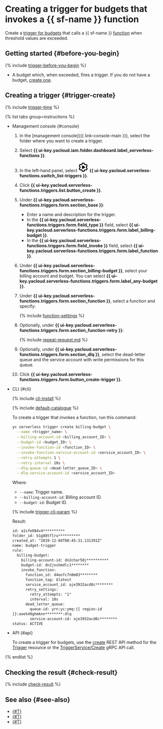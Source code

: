 # Creating a trigger for budgets that invokes a {{ sf-name }} function

Create a [trigger for budgets](../../concepts/trigger/budget-trigger.md) that calls a {{ sf-name }} [function](../../concepts/function.md) when threshold values are exceeded.

## Getting started {#before-you-begin}

{% include [trigger-before-you-begin](../../../_includes/functions/trigger-before-you-begin.md) %}

* A budget which, when exceeded, fires a trigger. If you do not have a budget, [create one](../../../billing/operations/budgets.md).

## Creating a trigger {#trigger-create}

{% include [trigger-time](../../../_includes/functions/trigger-time.md) %}

{% list tabs group=instructions %}

- Management console {#console}

    1. In the [management console]({{ link-console-main }}), select the folder where you want to create a trigger.

    1. Select **{{ ui-key.yacloud.iam.folder.dashboard.label_serverless-functions }}**.

    1. In the left-hand panel, select ![image](../../../_assets/console-icons/gear-play.svg) **{{ ui-key.yacloud.serverless-functions.switch_list-triggers }}**.

    1. Click **{{ ui-key.yacloud.serverless-functions.triggers.list.button_create }}**.

    1. Under **{{ ui-key.yacloud.serverless-functions.triggers.form.section_base }}**:

        * Enter a name and description for the trigger.
        * In the **{{ ui-key.yacloud.serverless-functions.triggers.form.field_type }}** field, select **{{ ui-key.yacloud.serverless-functions.triggers.form.label_billing-budget }}**.
        * In the **{{ ui-key.yacloud.serverless-functions.triggers.form.field_invoke }}** field, select **{{ ui-key.yacloud.serverless-functions.triggers.form.label_function }}**.

    1. Under **{{ ui-key.yacloud.serverless-functions.triggers.form.section_billing-budget }}**, select your billing account and budget. You can select **{{ ui-key.yacloud.serverless-functions.triggers.form.label_any-budget }}**.

    1. Under **{{ ui-key.yacloud.serverless-functions.triggers.form.section_function }}**, select a function and specify:

        {% include [function-settings](../../../_includes/functions/function-settings.md) %}

    1. Optionally, under **{{ ui-key.yacloud.serverless-functions.triggers.form.section_function-retry }}**:

        {% include [repeat-request.md](../../../_includes/functions/repeat-request.md) %}

    1. Optionally, under **{{ ui-key.yacloud.serverless-functions.triggers.form.section_dlq }}**, select the dead-letter queue and the service account with write permissions for this queue.

    1. Click **{{ ui-key.yacloud.serverless-functions.triggers.form.button_create-trigger }}**.

- CLI {#cli}

    {% include [cli-install](../../../_includes/cli-install.md) %}

    {% include [default-catalogue](../../../_includes/default-catalogue.md) %}

    To create a trigger that invokes a function, run this command:

    ```bash
    yc serverless trigger create billing-budget \
      --name <trigger_name> \
      --billing-account-id <billing_account_ID> \
      --budget-id <budget_ID> \
      --invoke-function-id <function_ID> \
      --invoke-function-service-account-id <service_account_ID> \
      --retry-attempts 1 \
      --retry-interval 10s \
      --dlq-queue-id <dead-letter_queue_ID> \
      --dlq-service-account-id <service_account_ID>
    ```

    Where:

    * `--name`: Trigger name.
    * `--billing-account-id`: Billing account ID.
    * `--budget-id`: Budget ID.
    
    {% include [trigger-cli-param](../../../_includes/functions/trigger-cli-param.md) %}

    Result:

    ```text
    id: a1sfe084v4**********
    folder_id: b1g88tflru**********
    created_at: "2019-12-04T08:45:31.131391Z"
    name: budget-trigger
    rule:
      billing-budget:
        billing-account-id: dn2char50j**********
        budget-id: dn2jnshmdlc1********
        invoke_function:
          function_id: d4eofc7n0m03********
          function_tag: $latest
          service_account_id: aje3932acd0c********
          retry_settings:
            retry_attempts: "1"
            interval: 10s
          dead_letter_queue:
            queue-id: yrn:yc:ymq:{{ region-id }}:aoek49ghmknn********:dlq
            service-account-id: aje3932acd0c********
    status: ACTIVE
    ```

- API {#api}

  To create a trigger for budgets, use the [create](../../triggers/api-ref/Trigger/create.md) REST API method for the [Trigger](../../triggers/api-ref/Trigger/index.md) resource or the [TriggerService/Create](../../triggers/api-ref/grpc/Trigger/create.md) gRPC API call.

{% endlist %}

## Checking the result {#check-result}

{% include [check-result](../../../_includes/functions/check-result.md) %}

## See also {#see-also}

* [{#T}](../../../serverless-containers/operations/budget-trigger-create.md)
* [{#T}](../../../api-gateway/operations/trigger/budget-trigger-create.md)
* [{#T}](../../tutorials/serverless-trigger-budget-vm.md)
